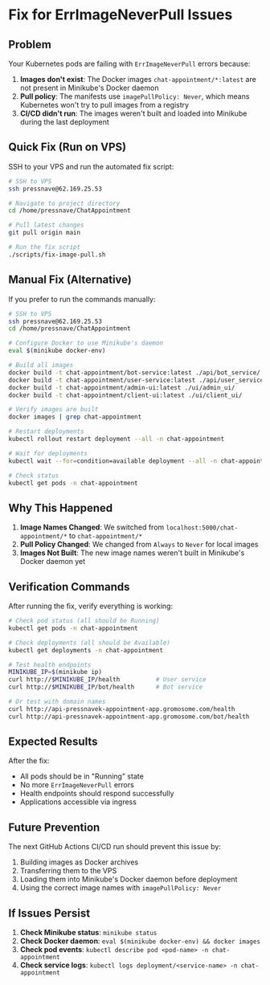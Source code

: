 # Fix for ErrImageNeverPull Issues

## Problem

Your Kubernetes pods are failing with `ErrImageNeverPull` errors because:

1. **Images don't exist**: The Docker images `chat-appointment/*:latest` are not present in Minikube's Docker daemon
2. **Pull policy**: The manifests use `imagePullPolicy: Never`, which means Kubernetes won't try to pull images from a registry
3. **CI/CD didn't run**: The images weren't built and loaded into Minikube during the last deployment

## Quick Fix (Run on VPS)

SSH to your VPS and run the automated fix script:

```bash
# SSH to VPS
ssh pressnave@62.169.25.53

# Navigate to project directory
cd /home/pressnave/ChatAppointment

# Pull latest changes
git pull origin main

# Run the fix script
./scripts/fix-image-pull.sh
```

## Manual Fix (Alternative)

If you prefer to run the commands manually:

```bash
# SSH to VPS
ssh pressnave@62.169.25.53
cd /home/pressnave/ChatAppointment

# Configure Docker to use Minikube's daemon
eval $(minikube docker-env)

# Build all images
docker build -t chat-appointment/bot-service:latest ./api/bot_service/
docker build -t chat-appointment/user-service:latest ./api/user_service/
docker build -t chat-appointment/admin-ui:latest ./ui/admin_ui/
docker build -t chat-appointment/client-ui:latest ./ui/client_ui/

# Verify images are built
docker images | grep chat-appointment

# Restart deployments
kubectl rollout restart deployment --all -n chat-appointment

# Wait for deployments
kubectl wait --for=condition=available deployment --all -n chat-appointment --timeout=300s

# Check status
kubectl get pods -n chat-appointment
```

## Why This Happened

1. **Image Names Changed**: We switched from `localhost:5000/chat-appointment/*` to `chat-appointment/*`
2. **Pull Policy Changed**: We changed from `Always` to `Never` for local images
3. **Images Not Built**: The new image names weren't built in Minikube's Docker daemon yet

## Verification Commands

After running the fix, verify everything is working:

```bash
# Check pod status (all should be Running)
kubectl get pods -n chat-appointment

# Check deployments (all should be Available)
kubectl get deployments -n chat-appointment

# Test health endpoints
MINIKUBE_IP=$(minikube ip)
curl http://$MINIKUBE_IP/health          # User service
curl http://$MINIKUBE_IP/bot/health      # Bot service

# Or test with domain names
curl http://api-pressnavek-appointment-app.gromosome.com/health
curl http://api-pressnavek-appointment-app.gromosome.com/bot/health
```

## Expected Results

After the fix:
- All pods should be in "Running" state
- No more `ErrImageNeverPull` errors
- Health endpoints should respond successfully
- Applications accessible via ingress

## Future Prevention

The next GitHub Actions CI/CD run should prevent this issue by:
1. Building images as Docker archives
2. Transferring them to the VPS
3. Loading them into Minikube's Docker daemon before deployment
4. Using the correct image names with `imagePullPolicy: Never`

## If Issues Persist

1. **Check Minikube status**: `minikube status`
2. **Check Docker daemon**: `eval $(minikube docker-env) && docker images`
3. **Check pod events**: `kubectl describe pod <pod-name> -n chat-appointment`
4. **Check service logs**: `kubectl logs deployment/<service-name> -n chat-appointment`
